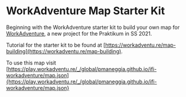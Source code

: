 # WorkAdventure Map Starter Kit

Beginning with the WorkAdventure starter kit to build your own map for [WorkAdventure](https://workadventu.re), a new project for the Praktikum in SS 2021.

Tutorial for the starter kit to be found at [https://workadventu.re/map-building](https://workadventu.re/map-building).

To use this map visit [https://play.workadventu.re/_/global/pmaneggia.github.io/ifi-workadventure/map.json]{https://play.workadventu.re/_/global/pmaneggia.github.io/ifi-workadventure/map.json}
